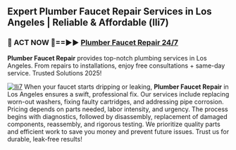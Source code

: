 ## Expert Plumber Faucet Repair Services in Los Angeles | Reliable & Affordable (lli7)  

<h3>🚿 ACT NOW 🌟==►► <a href="https://tinyurl.com/2ne6vx2x" rel="nofollow">Plumber Faucet Repair 24/7</a></h3>

**Plumber Faucet Repair** provides top-notch plumbing services in Los Angeles. From repairs to installations, enjoy free consultations + same-day service. Trusted Solutions 2025!

[![lli7](https://i.imgur.com/4PFF4AK.jpeg)](https://tinyurl.com/2ne6vx2x)
When your faucet starts dripping or leaking, **Plumber Faucet Repair** in Los Angeles ensures a swift, professional fix. Our services include replacing worn-out washers, fixing faulty cartridges, and addressing pipe corrosion. Pricing depends on parts needed, labor intensity, and urgency. The process begins with diagnostics, followed by disassembly, replacement of damaged components, reassembly, and rigorous testing. We prioritize quality parts and efficient work to save you money and prevent future issues. Trust us for durable, leak-free results!